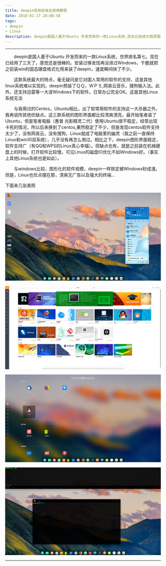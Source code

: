```yaml
---
title: deepin系统安装及使用教程
date: 2018-01-17 20:08:58
tags:
- deepin
- Linux
description: deepin是国人基于Ubuntu 开发而来的一款Linux系统,现在已经成为我周围小伙伴们唯一长期使用的Linux系统。从deepin开始爱上linux。
---
```


---
　　deepin是国人基于Ubuntu 开发而来的一款Linux系统，世界排名第七。现在已经用了三天了，感觉还是很棒的。安装过够发现再没进过Windows，干脆就把之前装win的固态硬盘格式化用来装了deepin，速度瞬间快了不少。

　　这款系统最大的特点，毫无疑问是它对国人常用的软件的支持，这是其他linux系统难以实现的。deepin预装了ＱＱ，ＷＰＳ,网易云音乐，搜狗输入法。此外，还支持迅雷等一大波Windows下的软件。日常办公完全OK。这是其他Linux系统无法

　　与我用过的Centos，Ubuntu相比，出了软常用软件的支持这一大杀器之外，我再说所其他优缺点。这三款系统的图形界面都比较清爽漂亮，最开始笔者装了Ubuntu，但是笔者电脑（惠普 光影精灵二代）使用Ubuntu很不稳定，经常出现卡死的情况，所以后来换到了centos,果然稳定了不少，但是发现centos软件支持太少了，没有网易云，没有搜狗，Linux就成了电脑里的幽灵（我之前一直保持Linux和win10双系统），几乎没有再怎么用过。相比之下，deepin图形界面稳定，软件支持广（有QQ和WPS的Linux真心幸福）。但缺点也有，就是之前装在机械硬盘上的时候，打开软件比较慢，可见Linux的磁盘IO优化不如Windows好。（事实上其他Linux系统也是如此）。

　　与windows比较，图形化的软件规模，deepin一样铁定被Windows秒成渣。但是，Linux也优点摆在那，清爽无广告以及强大的终端...

下面来几张美照

![QQ](https://raw.githubusercontent.com/geekhch/hexo/master/images/deepin/qq_desk.png?raw=true)

![app](https://raw.githubusercontent.com/geekhch/hexo/master/images/deepin/apps.png?raw=true)

![lanch](https://raw.githubusercontent.com/geekhch/hexo/master/images/deepin/lan.png?raw=true)

![shell](https://raw.githubusercontent.com/geekhch/hexo/master/images/deepin/shell.png?raw=true)

----
